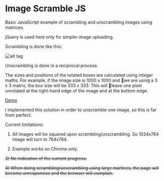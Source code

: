 Image Scramble JS
==============

Basic JavaScript example of scrambling and unscrambling images using matrices.

jQuery is used here only for simpler image uploading.

Scrambling is done like this:

![alt tag](https://raw.github.com/dantarakan/Image-Scramble/gh-pages/instructions.png)

Unscrambling is done in a reciprocal process.

The sizes and positions of the rotated boxes are calculated using integer maths. For example, if the image size is 1000 x 1000 and we are using a 3 x 3 matrix, the box size will be 333 x 333. This will leave one pixel unrotated at the right-hand edge of the image and at the bottom edge.

[Demo](http://dantarakan.github.io/Image-Scramble/)

I implemented this solution in order to unscramble one image, so this is far from perfect.

Current limitations:

1) All images will be squared upon scrambling/unscrambling. So 1024x764 image will turn to 764x764.

2) Example works on Chrome only.

~~3) No indication of the current progress.~~

~~4) When doing scrambling/unscrambling using large martices, the page will become unresponsive and the browser will complain.~~
